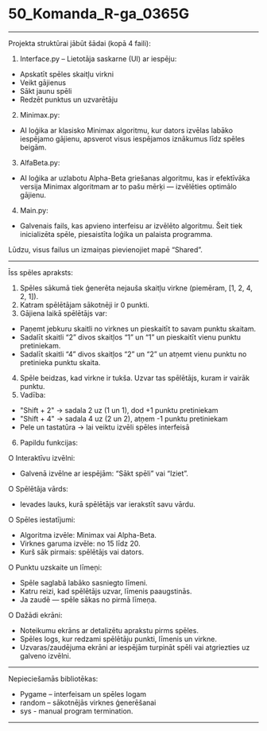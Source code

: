 # 50_Komanda_R-ga_0365G
________________________________________
Projekta struktūrai jābūt šādai (kopā 4 faili):
1. Interface.py – Lietotāja saskarne (UI) ar iespēju:
- Apskatīt spēles skaitļu virkni
- Veikt gājienus
- Sākt jaunu spēli
- Redzēt punktus un uzvarētāju
2. Minimax.py:
- AI loģika ar klasisko Minimax algoritmu, kur dators izvēlas labāko iespējamo gājienu, apsverot visus iespējamos iznākumus līdz spēles beigām.
3. AlfaBeta.py:
- AI loģika ar uzlabotu Alpha-Beta griešanas algoritmu, kas ir efektīvāka versija Minimax algoritmam ar to pašu mērķi — izvēlēties optimālo gājienu.
4. Main.py:
- Galvenais fails, kas apvieno interfeisu ar izvēlēto algoritmu. Šeit tiek inicializēta spēle, piesaistīta loģika un palaista programma.

Lūdzu, visus failus un izmaiņas pievienojiet mapē “Shared”.
________________________________________
Īss spēles apraksts:
1. Spēles sākumā tiek ģenerēta nejauša skaitļu virkne (piemēram, [1, 2, 4, 2, 1]).
2. Katram spēlētājam sākotnēji ir 0 punkti.
3. Gājiena laikā spēlētājs var:
-	Paņemt jebkuru skaitli no virknes un pieskaitīt to savam punktu skaitam.
-	Sadalīt skaitli “2” divos skaitļos “1” un “1” un pieskaitīt vienu punktu pretiniekam.
-	Sadalīt skaitli “4” divos skaitļos “2” un “2” un atņemt vienu punktu no pretinieka punktu skaita.
4.	Spēle beidzas, kad virkne ir tukša. Uzvar tas spēlētājs, kuram ir vairāk punktu.
5. Vadība:
- "Shift + 2" → sadala 2 uz (1 un 1), dod +1 punktu pretiniekam
- "Shift + 4" → sadala 4 uz (2 un 2), atņem -1 punktu pretiniekam
- Pele un tastatūra → lai veiktu izvēli spēles interfeisā
6. Papildu funkcijas:

O Interaktīvu izvēlni:
- Galvenā izvēlne ar iespējām: “Sākt spēli” vai “Iziet”.

O Spēlētāja vārds:
- Ievades lauks, kurā spēlētājs var ierakstīt savu vārdu.

O Spēles iestatījumi:
- Algoritma izvēle: Minimax vai Alpha-Beta.
- Virknes garuma izvēle: no 15 līdz 20.
- Kurš sāk pirmais: spēlētājs vai dators.

O Punktu uzskaite un līmeņi:
- Spēle saglabā labāko sasniegto līmeni.
- Katru reizi, kad spēlētājs uzvar, līmenis paaugstinās.
- Ja zaudē — spēle sākas no pirmā līmeņa.

O Dažādi ekrāni:
- Noteikumu ekrāns ar detalizētu aprakstu pirms spēles.
- Spēles logs, kur redzami spēlētāju punkti, līmenis un virkne.
- Uzvaras/zaudējuma ekrāni ar iespējām turpināt spēli vai atgriezties uz galveno izvēlni.
_______________________________________
Nepieciešamās bibliotēkas:
- Pygame – interfeisam un spēles logam
- random – sākotnējās virknes ģenerēšanai
- sys - manual program termination.
________________________________________
